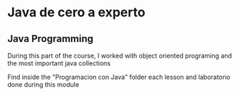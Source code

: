 # Java de cero a experto

## Java Programming
During this part of the course, I worked with object oriented programing and the most important java collections

Find inside the "Programacion con Java" folder each lesson and laboratorio done during this module